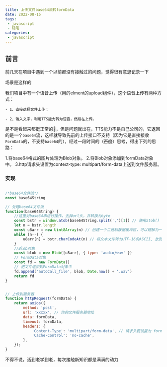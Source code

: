 ```yaml
---
title: 上传文件base64流转formData
date: 2022-08-15
tags:
 - javascript
 - 随笔
categories: 
 - javascript
---
```


## 前言

前几天在项目中遇到一个以前都没有接触过的问题，觉得很有意思记录一下

场景是这样的

我们项目中有一个语音上传（用的elment的upload组件），这个语音上传有两种方式：

    - 1、直接选择文件上传；

    - 2、输入文字，利用TTS能力转为语音，然后在上传。

是不是看起来都挺正常的🥲，但是问题就出在，TTS能力不是自己公司的，它返回的是一个`base64`流，这样就导致先前的上传接口不支持（因为它是直接接收`FormData`的，不支持`base64`的），经过一段时间的（~~百度~~）思考，得出下列的思路：

1.将base64格式的图片处理为Blob对象。
2.将Blob对象添加到formData对象中。
3.http请求头设置为context-type: multipart/form-data上送到文件服务器。

### 实现


```javascript

/*base64文件流*/
const base64String

// 处理base64文件流
function(base64String) {
    //这里对base64串进行操作，去掉url头，并转换为byte
    const bstr = window.atob(base64String.split(',')[1]) // 使用atob() 将base64 转为文本文件
    let n = bstr.length
    const u8arr = new Uint8Array(n) // 创建一个二进制数据缓冲区，可以理解为一个数组
    while (n--) {
        u8arr[n] = bstr.charCodeAt(n) // 将文本文件转为UTF-16的ASCII, 放到类型化数组对象中
    }
    //Blob对象
    const blob = new Blob([u8arr], { type: 'audio/wav' })
    // FormData对象
    const fd = new FormData()
    // 把文件追加到FormData对象中
    fd.append('autoCall_file', blob, Date.now() + '.wav')
    return fd
}


// 上传到服务器
function httpRequest(formData) {
    return axios({
        method: 'post',
        url: 'xxxxx', // 你的文件服务器地址
        data: formData,
        timeout: formData,
        headers: {
            'Content-Type': 'multipart/form-data', // 请求头要设置为 form-data
            'Cache-Control': 'no-cache',
        },
    });
}
```

不得不说，活到老学到老，每次接触新知识都是满满的动力

